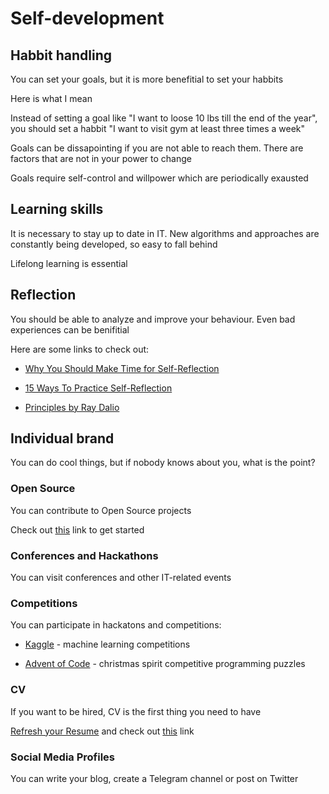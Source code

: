 # Self-development

## Habbit handling

You can set your goals, but it is more benefitial to set your habbits

Here is what I mean

Instead of setting a goal like "I want to loose 10 lbs till the end of the year", you should set a habbit "I want to visit gym at least three times a week"

Goals can be dissapointing if you are not able to reach them. There are factors that are not in your power to change

Goals require self-control and willpower which are periodically exausted

## Learning skills

It is necessary to stay up to date in IT. New algorithms and approaches are constantly being developed, so easy to fall behind

Lifelong learning is essential

## Reflection

You should be able to analyze and improve your behaviour. Even bad experiences can be benifitial

Here are some links to check out:

- [Why You Should Make Time for Self-Reflection](https://hbr.org/2017/03/why-you-should-make-time-for-self-reflection-even-if-you-hate-doing-it)

- [15 Ways To Practice Self-Reflection](https://www.minimalismmadesimple.com/home/self-reflection)

- [Principles by Ray Dalio](https://www.goodreads.com/book/show/34536488-principles)

## Individual brand

You can do cool things, but if nobody knows about you, what is the point?

### Open Source

You can contribute to Open Source projects

Check out [this](https://career-resource-center.udacity.com/contributing-to-open-source) link to get started

### Conferences and Hackathons

You can visit conferences and other IT-related events

### Competitions

You can participate in hackatons and competitions:

- [Kaggle](https://www.kaggle.com/) - machine learning competitions

- [Advent of Code](https://adventofcode.com/) - christmas spirit competitive programming puzzles

### CV

If you want to be hired, CV is the first thing you need to have

[Refresh your Resume](https://www.udacity.com/course/refresh-your-resume--ud243) and check out [this](https://career-resource-center.udacity.com/resume) link

### Social Media Profiles

You can write your blog, create a Telegram channel or post on Twitter



